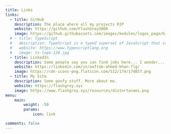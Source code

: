 ```yaml
---
title: Links
links:
  - title: GitHub
    description: The place where all my projects RIP
    website: https://github.com/FlashGrey3000
    image: https://github.githubassets.com/images/modules/logos_page/GitHub-Mark.png
  # - title: TypeScript
  #   description: TypeScript is a typed superset of JavaScript that compiles to plain JavaScript.
  #   website: https://www.typescriptlang.org
  #   image: ts-logo-128.jpg
  - title: LinkedIn
    description: Some people say you can find jobs here... I wonder...
    website: https://linkedin.com/in/aaftab-ahmed-khan-flg/
    image: https://cdn-icons-png.flaticon.com/512/174/174857.png
  - title: My Site
    description: Some goofy stuff, More about me.
    website: https://flashgrey.xyz
    image: https://www.flashgrey.xyz/resources/distortanami.png
menu:
    main: 
        weight: -50
        params:
            icon: link

comments: false
---
```


<!-- To use this feature, add `links` section to frontmatter.

This page's frontmatter:

```yaml
links:
  - title: GitHub
    description: Where my code fragments live.
    website: https://github.com/FlashGrey3000
    image: https://github.githubassets.com/images/modules/logos_page/GitHub-Mark.png

  - title: Discord
    description: Drop into the chaos. Let’s talk.
    website: https://discord.com/users/757297929894756473
    image: https://seeklogo.com/images/D/discord-color-logo-E5E6DFEF80-seeklogo.com.png

  - title: LinkedIn
    description: Professional front, techy core.
    website: https://linkedin.com/in/aaftab-ahmed-khan-flg
    image: https://cdn-icons-png.flaticon.com/512/174/174857.png

``` -->

<!-- `image` field accepts both local and external images. -->